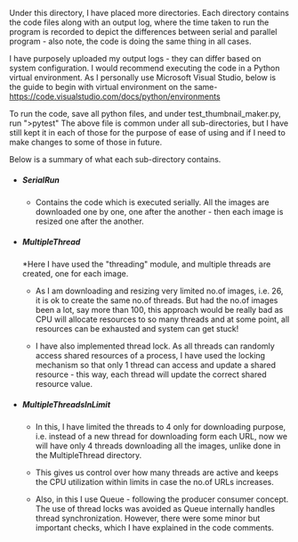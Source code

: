 Under this directory, I have placed more directories. Each directory contains the code files along with an output log, where the time
taken to run the program is recorded to depict the differences between serial and parallel program - also note, the code is doing the 
same thing in all cases.

I have purposely uploaded my output logs - they can differ based on system configuration. I would recommend executing the code in a Python
virtual environment. As I personally use Microsoft Visual Studio, below is the guide to begin with virtual environment on the same-
https://code.visualstudio.com/docs/python/environments 

To run the code, save all python files, and under test_thumbnail_maker.py, run ">pytest"
The above file is common under all sub-directories, but I have still kept it in each of those for the purpose of ease of using and if I 
need to make changes to some of those in future.

Below is a summary of what each sub-directory contains.

  - ##### SerialRun
    * Contains the code which is executed serially. All the images are downloaded one by one, one after the another - then each
    image is resized one after the another.
    
  - ##### MultipleThread
    *Here I have used the "threading" module, and multiple threads are created, one for each image. 
  
    * As I am downloading and resizing very limited no.of images, i.e. 26, it is ok to create the same no.of threads. But had the no.of
    images been a lot, say more than 100, this approach would be really bad as CPU will allocate resources to so many threads and at 
    some point, all resources can be exhausted and system can get stuck!
    
    * I have also implemented thread lock. As all threads can randomly access shared resources of a process, I have used the locking
    mechanism so that only 1 thread can access and update a shared resource - this way, each thread will update the correct shared
    resource value.
   
  - ##### MultipleThreadsInLimit
    * In this, I have limited the threads to 4 only for downloading purpose, i.e. instead of a new thread for 
    downloading form each URL, now we will have only 4 threads downloading all the images, unlike done in the MultipleThread directory.
    
    * This gives us control over how many threads are active and keeps the CPU utilization within limits in case the no.of URLs increases.
    
    * Also, in this I use Queue - following the producer consumer concept. The use of thread locks was avoided as Queue internally 
    handles thread synchronization. However, there were some minor but important checks, which I have explained in the code comments.
